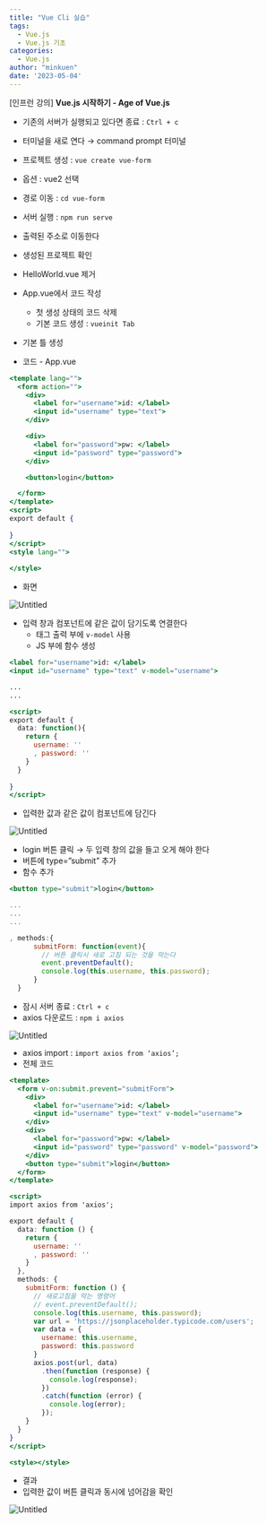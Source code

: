 ```yaml
---
title: "Vue Cli 실습"
tags:
  - Vue.js
  - Vue.js 기초
categories:
  - Vue.js
author: "minkuen"
date: '2023-05-04'
---
```


[인프런 강의] ****Vue.js 시작하기 - Age of Vue.js****


- 기존의 서버가 실행되고 있다면 종료 : `Ctrl + c`
- 터미널을 새로 연다 → command prompt  터미널
- 프로젝트 생성 : `vue create vue-form`
- 옵션 : vue2 선택

- 경로 이동 : `cd vue-form`
- 서버 실행 : `npm run serve`
- 출력된 주소로 이동한다

- 생성된 프로젝트 확인
- HelloWorld.vue 제거
- App.vue에서 코드 작성
    - 첫 생성 상태의 코드 삭제
    - 기본 코드 생성 : `vueinit Tab`

- 기본 틀 생성
- 코드 - App.vue

```jsx
<template lang="">
  <form action="">
    <div>
      <label for="username">id: </label>
      <input id="username" type="text">
    </div>

    <div>
      <label for="password">pw: </label>
      <input id="password" type="password">
    </div>

    <button>login</button>

  </form>
</template>
<script>
export default {
  
}
</script>
<style lang="">
  
</style>
```

- 화면

![Untitled](/images/vue_cli_practice/Untitled.png)

- 입력 창과 컴포넌트에 같은 값이 담기도록 연결한다
    - 태그 출력 부에 `v-model` 사용
    - JS 부에 함수 생성

```jsx
<label for="username">id: </label>
<input id="username" type="text" v-model="username">

...
...

<script>
export default {
  data: function(){
    return {
      username: ''
      , password: ''
    }
  }
  
}
</script>
```

- 입력한 값과 같은 값이 컴포넌트에 담긴다

![Untitled](/images/vue_cli_practice/Untitled%201.png)

- login 버튼 클릭 → 두 입력 창의 값을 들고 오게 해야 한다
- 버튼에 type=”submit” 추가
- 함수 추가

```jsx
<button type="submit">login</button>

... 
...
...

, methods:{
      submitForm: function(event){
        // 버튼 클릭시 새로 고침 되는 것을 막는다
        event.preventDefault();
        console.log(this.username, this.password);
      }
  }
```

- 잠시 서버 종료 : `Ctrl + c`
- axios 다운로드 : `npm i axios`

![Untitled](/images/vue_cli_practice/Untitled%202.png)

- axios import :  `import axios from ‘axios’;`
- 전체 코드

```jsx
<template>
  <form v-on:submit.prevent="submitForm">
    <div>
      <label for="username">id: </label>
      <input id="username" type="text" v-model="username">
    </div>
    <div>
      <label for="password">pw: </label>
      <input id="password" type="password" v-model="password">
    </div>
    <button type="submit">login</button>
  </form>
</template>

<script>
import axios from 'axios';

export default {
  data: function () {
    return {
      username: ''
      , password: ''
    }
  },
  methods: {
    submitForm: function () {
      // 새로고침을 막는 명령어
      // event.preventDefault();
      console.log(this.username, this.password);
      var url = 'https://jsonplaceholder.typicode.com/users';
      var data = {
        username: this.username,
        password: this.password
      }
      axios.post(url, data)
        .then(function (response) {
          console.log(response);
        })
        .catch(function (error) {
          console.log(error);
        });
    }
  }
}
</script>

<style></style>
```

- 결과
- 입력한 값이 버튼 클릭과 동시에 넘어감을 확인

![Untitled](/images/vue_cli_practice/Untitled%203.png)
